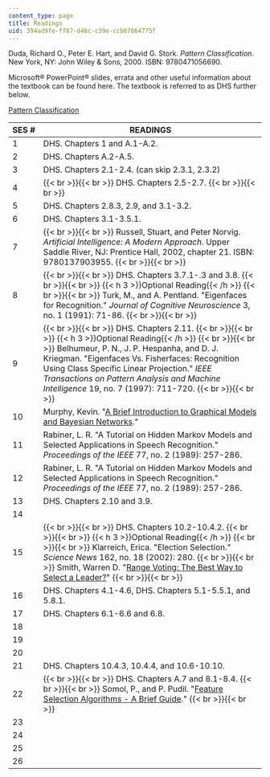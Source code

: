 ```yaml
---
content_type: page
title: Readings
uid: 394ad9fe-ff87-d48c-c39e-ccb07664775f
---
```


Duda, Richard O., Peter E. Hart, and David G. Stork. _Pattern Classification_. New York, NY: John Wiley & Sons, 2000. ISBN: 9780471056690.

Microsoft® PowerPoint® slides, errata and other useful information about the textbook can be found here. The textbook is referred to as DHS further below.

[Pattern Classification](http://web.archive.org/web/20110715184521/http://rii.ricoh.com/~stork/DHS.html)

| SES # | READINGS |
| --- | --- |
| 1 | DHS. Chapters 1 and A.1-A.2. |
| 2 | DHS. Chapters A.2-A.5. |
| 3 | DHS. Chapters 2.1-2.4. (can skip 2.3.1, 2.3.2) |
| 4 |  {{< br >}}{{< br >}} DHS. Chapters 2.5-2.7. {{< br >}}{{< br >}}  |
| 5 | DHS. Chapters 2.8.3, 2.9, and 3.1-3.2. |
| 6 | DHS. Chapters 3.1-3.5.1. |
| 7 |  {{< br >}}{{< br >}} Russell, Stuart, and Peter Norvig. _Artificial Intelligence: A Modern Approach_. Upper Saddle River, NJ: Prentice Hall, 2002, chapter 21. ISBN: 9780137903955. {{< br >}}{{< br >}}  |
| 8 |  {{< br >}}{{< br >}} DHS. Chapters 3.7.1-.3 and 3.8. {{< br >}}{{< br >}} {{< h 3 >}}Optional Reading{{< /h >}} {{< br >}}{{< br >}} Turk, M., and A. Pentland. "Eigenfaces for Recognition." _Journal of Cognitive Neuroscience_ 3, no. 1 (1991): 71-86. {{< br >}}{{< br >}}  |
| 9 |  {{< br >}}{{< br >}} DHS. Chapters 2.11. {{< br >}}{{< br >}} {{< h 3 >}}Optional Reading{{< /h >}} {{< br >}}{{< br >}} Belhumeur, P. N., J. P. Hespanha, and D. J. Kriegman. "Eigenfaces Vs. Fisherfaces: Recognition Using Class Specific Linear Projection." _IEEE Transactions on Pattern Analysis and Machine Intelligence_ 19, no. 7 (1997): 711-720. {{< br >}}{{< br >}}  |
| 10 | Murphy, Kevin. "[A Brief Introduction to Graphical Models and Bayesian Networks](http://www.cs.ubc.ca/~murphyk/Bayes/bnintro.html)." |
| 11 | Rabiner, L. R. "A Tutorial on Hidden Markov Models and Selected Applications in Speech Recognition." _Proceedings of the IEEE_ 77, no. 2 (1989): 257-286. |
| 12 | Rabiner, L. R. "A Tutorial on Hidden Markov Models and Selected Applications in Speech Recognition." _Proceedings of the IEEE_ 77, no. 2 (1989): 257-286. |
| 13 | DHS. Chapters 2.10 and 3.9. |
| 14 | &nbsp; |
| 15 |  {{< br >}}{{< br >}} DHS. Chapters 10.2-10.4.2. {{< br >}}{{< br >}} {{< h 3 >}}Optional Reading{{< /h >}} {{< br >}}{{< br >}} Klarreich, Erica. "Election Selection." _Science News_ 162, no. 18 (2002): 280. {{< br >}}{{< br >}} Smith, Warren D. "[Range Voting: The Best Way to Select a Leader?](http://rangevoting.org/SmithWM.html)" {{< br >}}{{< br >}}  |
| 16 | DHS. Chapters 4.1-4.6, DHS. Chapters 5.1-5.5.1, and 5.8.1. |
| 17 | DHS. Chapters 6.1-6.6 and 6.8. |
| 18 | &nbsp; |
| 19 | &nbsp; |
| 20 | &nbsp; |
| 21 | DHS. Chapters 10.4.3, 10.4.4, and 10.6-10.10. |
| 22 |  {{< br >}}{{< br >}} DHS. Chapters A.7 and 8.1-8.4. {{< br >}}{{< br >}} Somol, P., and P. Pudil. "[Feature Selection Algorithms - A Brief Guide](http://ro.utia.cas.cz/RO_old/fs/fs_guideline.html)." {{< br >}}{{< br >}}  |
| 23 | &nbsp; |
| 24 | &nbsp; |
| 25 | &nbsp; |
| 26 |